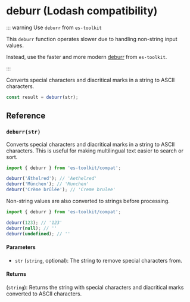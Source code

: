 # deburr (Lodash compatibility)

::: warning Use `deburr` from `es-toolkit`

This `deburr` function operates slower due to handling non-string input values.

Instead, use the faster and more modern [deburr](../../string/deburr.md) from `es-toolkit`.

:::

Converts special characters and diacritical marks in a string to ASCII characters.

```typescript
const result = deburr(str);
```

## Reference

### `deburr(str)`

Converts special characters and diacritical marks in a string to ASCII characters. This is useful for making multilingual text easier to search or sort.

```typescript
import { deburr } from 'es-toolkit/compat';

deburr('Æthelred'); // 'Aethelred'
deburr('München'); // 'Munchen'
deburr('Crème brûlée'); // 'Creme brulee'
```

Non-string values are also converted to strings before processing.

```typescript
import { deburr } from 'es-toolkit/compat';

deburr(123); // '123'
deburr(null); // ''
deburr(undefined); // ''
```

#### Parameters

- `str` (`string`, optional): The string to remove special characters from.

#### Returns

(`string`): Returns the string with special characters and diacritical marks converted to ASCII characters.
